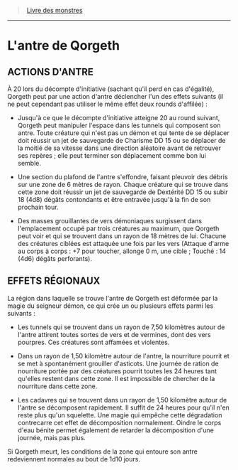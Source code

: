 ﻿> [Livre des monstres](tome_of_beasts.md)

---

# L'antre de Qorgeth

## ACTIONS D'ANTRE

À 20 lors du décompte d'initiative (sachant qu'il perd en cas d'égalité), Qorgeth peut par une action d'antre déclencher l'un des effets suivants (il ne peut cependant pas utiliser le même effet deux rounds d'affilée) :

* Jusqu'à ce que le décompte d'initiative atteigne 20 au round suivant, Qorgeth peut manipuler l'espace dans les tunnels qui composent son antre. Toute créature qui n'est pas un démon et qui tente de se déplacer doit réussir un jet de sauvegarde de Charisme DD 15 ou se déplacer de la moitié de sa vitesse dans une direction aléatoire avant de retrouver ses repères ; elle peut terminer son déplacement comme bon lui semble.

* Une section du plafond de l'antre s'effondre, faisant pleuvoir des débris sur une zone de 6 mètres de rayon. Chaque créature qui se trouve dans cette zone doit réussir un jet de sauvegarde de Dextérité DD 15 ou subir 18 (4d8) dégâts contondants et être entravée jusqu'à la fin de son prochain tour.

* Des masses grouillantes de vers démoniaques surgissent dans l'emplacement occupé par trois créatures au maximum, que Qorgeth peut voir et qui se trouvent dans un rayon de 18 mètres de lui. Chacune des créatures ciblées est attaquée une fois par les vers (Attaque d'arme au corps à corps : +7 pour toucher, allonge 0 m, une cible ; Touché : 14 (4d6) dégâts perforants).

## EFFETS RÉGIONAUX

La région dans laquelle se trouve l'antre de Qorgeth est déformée par la magie du seigneur démon, ce qui crée un ou plusieurs effets parmi les suivants :

* Les tunnels qui se trouvent dans un rayon de 7,50 kilomètres autour de l'antre attirent toutes sortes de vers et de vermines, dont des vers pourpres. Ces créatures sont affamées et violentes.

* Dans un rayon de 1,50 kilomètre autour de l'antre, la nourriture pourrit et se met à spontanément grouiller d'asticots. Une journée de ration de nourriture portée par des créatures pourrit toutes les 24 heures tant qu'elles restent dans cette zone. Il est impossible de chercher de la nourriture dans cette zone.

* Les cadavres qui se trouvent dans un rayon de 1,50 kilomètre autour de l'antre se décomposent rapidement. Il suffit de 24 heures pour qu'il n'en reste plus qu'un squelette. Une magie qui empêche cette dégradation contrecarre cet effet de décomposition normalement. Oindre le corps d'eau bénite permet également de retarder la décomposition d'une journée, mais pas plus.

Si Qorgeth meurt, les conditions de la zone qui entoure son antre redeviennent normales au bout de 1d10 jours.


